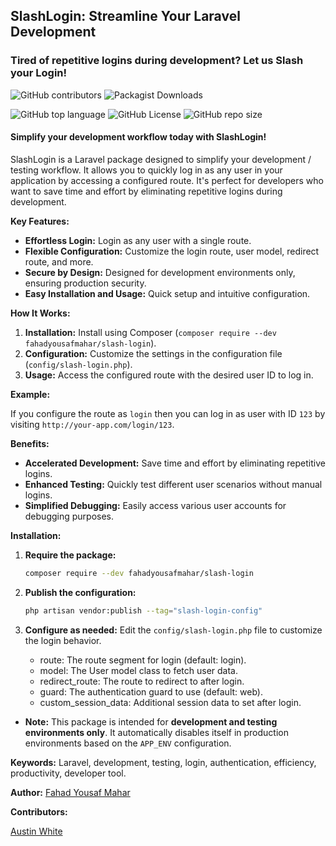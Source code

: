 ## SlashLogin: Streamline Your Laravel Development

### Tired of repetitive logins during development? Let us **Slash** your **Login**!

![GitHub contributors](https://img.shields.io/github/contributors/fahadyousafmahar/slash-login)
![Packagist Downloads](https://img.shields.io/packagist/dt/fahadyousafmahar/slash-login)

![GitHub top language](https://img.shields.io/github/languages/top/fahadyousafmahar/slash-login)
![GitHub License](https://img.shields.io/github/license/fahadyousafmahar/slash-login)
![GitHub repo size](https://img.shields.io/github/repo-size/fahadyousafmahar/slash-login)

#### Simplify your development workflow today with SlashLogin!

SlashLogin is a Laravel package designed to simplify your development / testing workflow. It allows you to quickly log in as any user in your application by accessing a configured route. It's perfect for developers who want to save time and effort by eliminating repetitive logins during development.

**Key Features:**

* **Effortless Login:** Login as any user with a single route.
* **Flexible Configuration:** Customize the login route, user model, redirect route, and more.
* **Secure by Design:** Designed for development environments only, ensuring production security.
* **Easy Installation and Usage:** Quick setup and intuitive configuration.

**How It Works:**

1. **Installation:** Install using Composer (`composer require --dev fahadyousafmahar/slash-login`).
2. **Configuration:** Customize the settings in the configuration file (`config/slash-login.php`).
3. **Usage:** Access the configured route with the desired user ID to log in.

**Example:**

If you configure the route as `login` then you can log in as user with ID `123` by visiting `http://your-app.com/login/123`.

**Benefits:**

- **Accelerated Development:** Save time and effort by eliminating repetitive logins.
- **Enhanced Testing:** Quickly test different user scenarios without manual logins.
- **Simplified Debugging:** Easily access various user accounts for debugging purposes.

**Installation:**

1. **Require the package:**
   ```bash
   composer require --dev fahadyousafmahar/slash-login
   ```

2. **Publish the configuration:**
   ```bash
   php artisan vendor:publish --tag="slash-login-config"
   ```

3. **Configure as needed:**
   Edit the `config/slash-login.php` file to customize the login behavior.

   * route: The route segment for login (default: login).
   * model: The User model class to fetch user data.
   * redirect_route: The route to redirect to after login.
   * guard: The authentication guard to use (default: web).
   * custom_session_data: Additional session data to set after login.
   
* **Note:**
  This package is intended for **development and testing environments only**. It automatically disables itself in production environments based on the `APP_ENV` configuration.

**Keywords:** Laravel, development, testing, login, authentication, efficiency, productivity, developer tool.

**Author:** [Fahad Yousaf Mahar](https://fahadyousafmahar.com)

**Contributors:**

[Austin White](http://austinw.me)